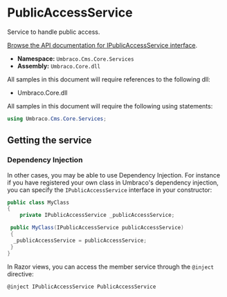 # PublicAccessService

Service to handle public access.

[Browse the API documentation for IPublicAccessService interface](https://apidocs.umbraco.com/v13/csharp/api/Umbraco.Cms.Core.Services.IPublicAccessService.html).

* **Namespace:** `Umbraco.Cms.Core.Services`
* **Assembly:** `Umbraco.Core.dll`

 All samples in this document will require references to the following dll:

* Umbraco.Core.dll

All samples in this document will require the following using statements:

```csharp
using Umbraco.Cms.Core.Services;
```

## Getting the service

### Dependency Injection

In other cases, you may be able to use Dependency Injection. For instance if you have registered your own class in Umbraco's dependency injection, you can specify the `IPublicAccessService` interface in your constructor:

```csharp
public class MyClass
{
    private IPublicAccessService _publicAccessService;

 public MyClass(IPublicAccessService publicAccessService)
 {
  _publicAccessService = publicAccessService;
 }
}
```

In Razor views, you can access the member service through the `@inject` directive:

```csharp
@inject IPublicAccessService PublicAccessService
```

